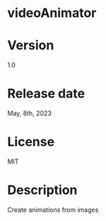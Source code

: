 # videoAnimator

# Version

1.0

# Release date

May, 8th, 2023

# License

MIT

# Description

Create animations from images
